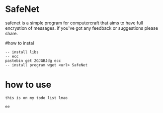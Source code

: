 # SafeNet
safenet is a simple program for computercraft that aims to have full encrystion of messages. if you've got any feedback or suggestions please share.

#how to instal
```
-- install libs
-- ecc
pastebin get ZGJGBJdg ecc
-- install program wget <url> SafeNet
```

# how to use
```
this is on my todo list lmao

ee
```
